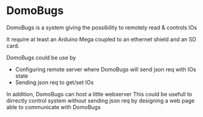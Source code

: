 # DomoBugs

DomoBugs is a system giving the possibility to remotely read & controls IOs

It require at least an Arduino Mega coupled to an ethernet shield and an SD card.

DomoBugs could be use by
- Configuring remote server where DomoBugs will send json req with IOs state
- Sending json req to get/set IOs

In addition, DomoBugs can host a little webserver
This could be usefull to dirrectly control system without sending json req by designing a web page able to communicate with DomoBugs

